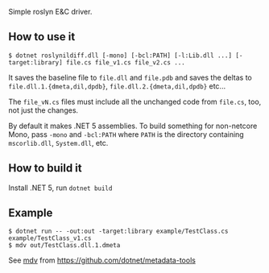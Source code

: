 
Simple roslyn E&C driver.

## How to use it

```
$ dotnet roslynildiff.dll [-mono] [-bcl:PATH] [-l:Lib.dll ...] [-target:library] file.cs file_v1.cs file_v2.cs ...

```

It saves the baseline file to `file.dll` and `file.pdb` and saves the deltas to `file.dll.1.{dmeta,dil,dpdb}`, `file.dll.2.{dmeta,dil,dpdb}` etc...

The `file_vN.cs` files must include all the unchanged code from `file.cs`, too, not just the changes.

By default it makes .NET 5 assemblies.  To build something for non-netcore Mono, pass `-mono` and `-bcl:PATH` where `PATH` is the directory containing `mscorlib.dll`, `System.dll`, etc.

## How to build it

Install .NET 5, run `dotnet build`

## Example

```console
$ dotnet run -- -out:out -target:library example/TestClass.cs example/TestClass_v1.cs
$ mdv out/TestClass.dll.1.dmeta
```

See [mdv](https://github.com/dotnet/metadata-tools/tree/master/src/mdv) from https://github.com/dotnet/metadata-tools